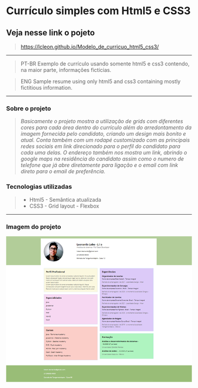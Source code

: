 # Currículo simples com Html5 e CSS3

## Veja nesse link o pojeto
>https://lcleon.github.io/Modelo_de_curricuo_html5_css3/
---


>PT-BR
 Exemplo de currículo usando somente html5 e css3 contendo, na maior parte, informações fictícias. 

 > ENG
Sample resume using only html5 and css3 containing mostly fictitious information.
---
### Sobre o projeto
>_Basicamente o projeto mostra a utilização de grids com diferentes cores para cada área dentro do currículo além do arredontamento da imagem fornecida pelo candidato, criando um design mais bonito e atual._ 
>_Conta também com um rodapé customizado com as principais redes sociais em link direcionado para o perfil do candidato para cada uma delas._
>_O endereço também nos mostra um link, abrindo o google maps na residência do candidato assim como o numero de telefone que já abre diretamente para ligação e o email com link direto para o email de preferência._

### Tecnologias utilizadas

>- Html5
     - Semântica atualizada
> - CSS3 
    - Grid layout
    - Flexbox
---
### Imagem do projeto

![Imagem do currículo](img/curriculo.jpg "currículo")

